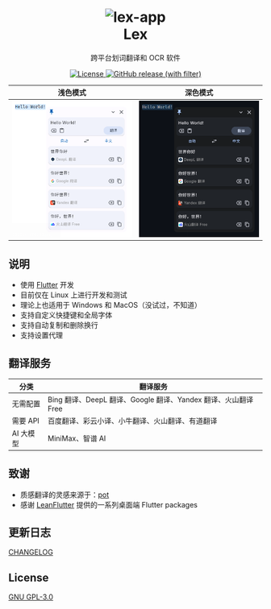 <div align="center">
  <h1>
    <image src="assets/logo.svg" alt="lex-app" width=80/>
    </br>Lex
  </h1>
  <p>跨平台划词翻译和 OCR 软件</p>
  <p>
    <a href="https://github.com/gvenusleo/lex-app/blob/main/LICENSE">
      <img src="https://img.shields.io/github/license/gvenusleo/lex-app?style=flat-square" alt="License">
    </a>
    <a href="https://github.com/gvenusleo/lex-app/releases">
      <img alt="GitHub release (with filter)" src="https://img.shields.io/github/v/release/gvenusleo/lex-app?style=flat-square">
    </a>
  </p>
</div>

|              浅色模式               |              深色模式              |
| :---------------------------------: | :--------------------------------: |
| ![浅色模式](./assets/app-light.png) | ![深色模式](./assets/app-dark.png) |

## 说明

- 使用 [Flutter](https://flutter.dev) 开发
- 目前仅在 Linux 上进行开发和测试
- 理论上也适用于 Windows 和 MacOS（没试过，不知道）
- 支持自定义快捷键和全局字体
- 支持自动复制和删除换行
- 支持设置代理

## 翻译服务

| 分类      | 翻译服务                                                       |
| --------- | -------------------------------------------------------------- |
| 无需配置  | Bing 翻译、DeepL 翻译、Google 翻译、Yandex 翻译、火山翻译 Free |
| 需要 API  | 百度翻译、彩云小译、小牛翻译、火山翻译、有道翻译               |
| AI 大模型 | MiniMax、智谱 AI                                               |

## 致谢

- 质感翻译的灵感来源于：[pot](https://github.com/pot-app/pot-desktop)
- 感谢 [LeanFlutter](https://github.com/leanflutter) 提供的一系列桌面端 Flutter packages

## 更新日志

[CHANGELOG](./CHANGELOG.md)

## License

[GNU GPL-3.0](./LICENSE)
